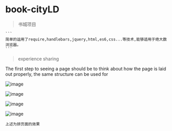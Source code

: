 # book-cityLD
>书城项目

    ```
    简单的运用了require,handlebars,jquery,html,es6,css...等技术,能够适用于绝大数浏览器。
    ```

>experience  sharing
   
The first step to seeing a page should be to think about how the page is laid out properly, the same structure can be used for 


![image](https://typeofyh.github.io/bookCitys/page/home.png)

![image](https://typeofyh.github.io/bookCitys/page/search.png)


![image](https://typeofyh.github.io/bookCitys/page/detail.png)


![image](https://typeofyh.github.io/bookCitys/page/read.png)

```
上述为排页面的效果
```